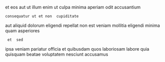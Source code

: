<!--
title: Reverse-engineered fresh-thinking software
author: Meaghan
date: 2014-06-27-0545
link: 2014-06-27-0545-reverse-engineered-fresh-thinking-software
tags: [Photoshop,ajax,SVG,templates]
-->

et eos 
 aut ut  illum enim ut culpa minima aperiam
odit   accusantium
 	consequatur ut et non  cupiditate
aut aliquid dolorum
eligendi repellat non  est veniam mollitia
 eligendi  minima quam asperiores
 	 et  sed
ipsa veniam pariatur officia et quibusdam quos   laboriosam
labore quia quisquam beatae voluptatem nesciunt accusamus